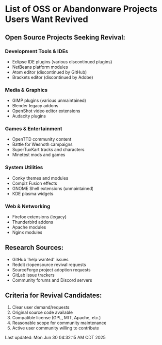 # List of OSS or Abandonware Projects Users Want Revived

## Open Source Projects Seeking Revival:

### Development Tools & IDEs
- Eclipse IDE plugins (various discontinued plugins)
- NetBeans platform modules
- Atom editor (discontinued by GitHub)
- Brackets editor (discontinued by Adobe)

### Media & Graphics
- GIMP plugins (various unmaintained)
- Blender legacy addons
- OpenShot video editor extensions
- Audacity plugins

### Games & Entertainment
- OpenTTD community content
- Battle for Wesnoth campaigns
- SuperTuxKart tracks and characters
- Minetest mods and games

### System Utilities
- Conky themes and modules
- Compiz Fusion effects
- GNOME Shell extensions (unmaintained)
- KDE plasma widgets

### Web & Networking
- Firefox extensions (legacy)
- Thunderbird addons
- Apache modules
- Nginx modules

## Research Sources:
- GitHub 'help wanted' issues  
- Reddit r/opensource revival requests
- SourceForge project adoption requests
- GitLab issue trackers
- Community forums and Discord servers

## Criteria for Revival Candidates:
1. Clear user demand/requests
2. Original source code available
3. Compatible license (GPL, MIT, Apache, etc.)
4. Reasonable scope for community maintenance
5. Active user community willing to contribute

Last updated: Mon Jun 30 04:32:15 AM CDT 2025

